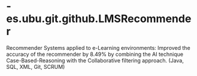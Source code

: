 -es.ubu.git.github.LMSRecommender
=================================

Recommender Systems applied to e-Learning environments:
Improved the accuracy of the recommender by 8.49% by combining the AI technique Case-Based-Reasoning with the Collaborative filtering approach. (Java, SQL, XML, Git, SCRUM)
